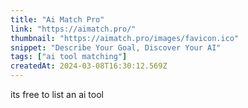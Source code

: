 ```yaml
---
title: "Ai Match Pro"
link: "https://aimatch.pro/"
thumbnail: "https://aimatch.pro/images/favicon.ico"
snippet: "Describe Your Goal, Discover Your AI"
tags: ["ai tool matching"]
createdAt: 2024-03-08T16:30:12.569Z
---
```

its free to list an ai tool
